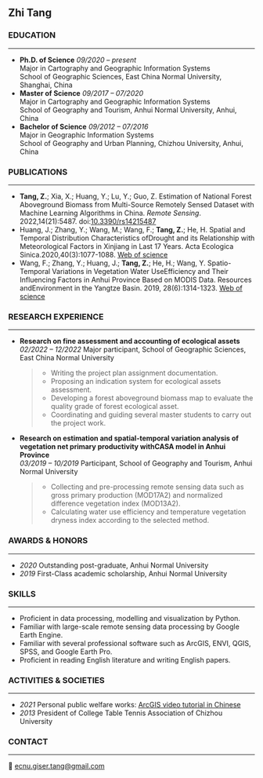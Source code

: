 ## Zhi Tang

### **EDUCATION**
---
- **Ph.D. of Science** *09/2020 – present*  
  Major in Cartography and Geographic Information Systems  
  School of Geographic Sciences, East China Normal University, Shanghai, China
- **Master of Science** *09/2017 – 07/2020*  
  Major in Cartography and Geographic Information Systems  
  School of Geography and Tourism, Anhui Normal University, Anhui, China
- **Bachelor of Science** *09/2012 – 07/2016*  
  Major in Geographic Information Systems  
  School of Geography and Urban Planning, Chizhou University, Anhui, China

### **PUBLICATIONS**
---
- **Tang, Z.**; Xia, X.; Huang, Y.; Lu, Y.; Guo, Z. Estimation of National Forest Aboveground Biomass from Multi-Source Remotely Sensed Dataset with Machine Learning Algorithms in China. *Remote Sensing*. 2022,14(21):5487. doi:[10.3390/rs14215487](https://www.mdpi.com/2072-4292/14/21/5487)
- Huang, J.; Zhang, Y.; Wang, M.; Wang, F.; **Tang, Z.**; He, H. Spatial and Temporal Distribution Characteristics ofDrought and its Relationship with Meteorological Factors in Xinjiang in Last 17 Years. Acta Ecologica Sinica.2020,40(3):1077-1088. [Web of science](https://www.webofscience.com/wos/alldb/full-record/CSCD:6674556)
- Wang, F.; Zhang, Y.; Huang, J.; **Tang, Z.**; He, H.; Wang, Y. Spatio-Temporal Variations in Vegetation Water UseEfficiency and Their Influencing Factors in Anhui Province Based on MODIS Data. Resources andEnvironment in the Yangtze Basin. 2019, 28(6):1314-1323. [Web of science](https://www.webofscience.com/wos/alldb/full-record/CSCD:6524646)

### **RESEARCH EXPERIENCE**
---
- **Research on fine assessment and accounting of ecological assets**  
  *02/2022 – 12/2022* Major participant, School of Geographic Sciences, East China Normal University  
  > + Writing the project plan assignment documentation.
  > + Proposing an indication system for ecological assets assessment.
  > + Developing a forest aboveground biomass map to evaluate the quality grade of forest ecological asset.
  > + Coordinating and guiding several master students to carry out the project work.
- **Research on estimation and spatial-temporal variation analysis of vegetation net primary productivity withCASA model in Anhui Province**  
  *03/2019 – 10/2019* Participant, School of Geography and Tourism, Anhui Normal University  
  > + Collecting and pre-processing remote sensing data such as gross primary production (MOD17A2) and normalized difference vegetation index (MOD13A2).
  > + Calculating water use efficiency and temperature vegetation dryness index according to the selected method.

### **AWARDS & HONORS**
---
- *2020* Outstanding post-graduate, Anhui Normal University
- *2019* First-Class academic scholarship, Anhui Normal University

### **SKILLS**
---
- Proficient in data processing, modelling and visualization by Python.
- Familiar with large-scale remote sensing data processing by Google Earth Engine.
- Familiar with several professional software such as ArcGIS, ENVI, QGIS, SPSS, and Google Earth Pro.
- Proficient in reading English literature and writing English papers.

### **ACTIVITIES & SOCIETIES**
---
- *2021* Personal public welfare works: [ArcGIS video tutorial in Chinese](https://www.bilibili.com/video/BV1w54y1a79R)
- *2013* President of College Table Tennis Association of Chizhou University

### **CONTACT**
---
📧 <ecnu.giser.tang@gmail.com>
